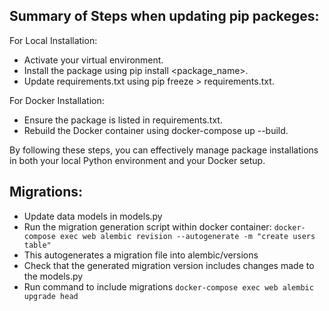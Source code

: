 ## Summary of Steps when updating pip packeges:

For Local Installation:

-   Activate your virtual environment.
-   Install the package using pip install <package_name>.
-   Update requirements.txt using pip freeze > requirements.txt.

For Docker Installation:

-   Ensure the package is listed in requirements.txt.
-   Rebuild the Docker container using docker-compose up --build.

By following these steps, you can effectively manage package installations in both your local Python environment and your Docker setup.

## Migrations:

-   Update data models in models.py
-   Run the migration generation script within docker container:
    `docker-compose exec web alembic revision --autogenerate -m "create users table"`
-   This autogenerates a migration file into alembic/versions
-   Check that the generated migration version includes changes made to the models.py
-   Run command to include migrations
    `docker-compose exec web alembic upgrade head`
